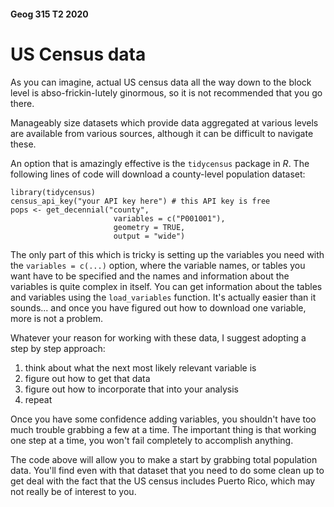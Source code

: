 #### Geog 315 T2 2020
# US Census data
As you can imagine, actual US census data all the way down to the block level is abso-frickin-lutely ginormous, so it is not recommended that you go there.

Manageably size datasets which provide data aggregated at various levels are available from various sources, although it can be difficult to navigate these.

An option that is amazingly effective is the `tidycensus` package in _R_. The following lines of code will download a county-level population dataset:

    library(tidycensus)
    census_api_key("your API key here") # this API key is free
    pops <- get_decennial("county",
                           variables = c("P001001"),
                           geometry = TRUE,
                           output = "wide")

The only part of this which is tricky is setting up the variables you need with the `variables = c(...)` option, where the variable names, or tables you want have to be specified and the names and information about the variables is quite complex in itself. You can get information about the tables and variables using the `load_variables` function. It's actually easier than it sounds... and once you have figured out how to download one variable, more is not a problem.

Whatever your reason for working with these data, I suggest adopting a step by step approach:

1. think about what the next most likely relevant variable is
2. figure out how to get that data
3. figure out how to incorporate that into your analysis
4. repeat

Once you have some confidence adding variables, you shouldn't have too much trouble grabbing a few at a time. The important thing is that working one step at a time, you won't fail completely to accomplish anything.

The code above will allow you to make a start by grabbing total population data. You'll find even with that dataset that you need to do some clean up to get deal with the fact that the US census includes Puerto Rico, which may not really be of interest to you.

